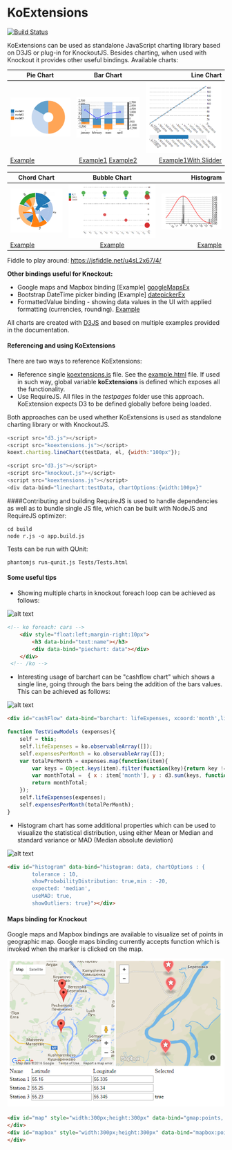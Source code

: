 KoExtensions
============
[![Build Status](https://travis-ci.org/hoonzis/KoExtensions.svg?branch=master)](https://travis-ci.org/hoonzis/KoExtensions)

KoExtensions can be used as standalone JavaScript charting library based on D3JS or plug-in for KnockoutJS. Besides charting, when used with Knockout it provides other useful bindings. Available charts:

[piechart]: https://raw.githubusercontent.com/hoonzis/KoExtensions/gh-pages/img/small/piechart.PNG
[cashflow]: https://raw.githubusercontent.com/hoonzis/KoExtensions/gh-pages/img/small/cashflow.PNG
[linechart]: https://raw.githubusercontent.com/hoonzis/KoExtensions/gh-pages/img/small/linechart.PNG
[chordchart]: https://raw.githubusercontent.com/hoonzis/KoExtensions/gh-pages/img/small/chordchart.PNG
[bubblechart]: https://raw.githubusercontent.com/hoonzis/KoExtensions/gh-pages/img/small/bubblechart.PNG
[histochart]: https://raw.githubusercontent.com/hoonzis/KoExtensions/gh-pages/img/small/histogram.PNG
[mapbinding]: https://raw.githubusercontent.com/hoonzis/KoExtensions/gh-pages/img/mapbinding.PNG
[linechartslidder]: https://raw.githubusercontent.com/hoonzis/KoExtensions/gh-pages/img/small/horizontalslidder.PNG

[piechartex]: https://github.com/hoonzis/KoExtensions/blob/master/testpages/piecharts.html
[cashFlowEx]: https://github.com/hoonzis/KoExtensions/blob/master/testpages/CashFlowExample.html
[lineSlidder]: https://github.com/hoonzis/KoExtensions/blob/master/testpages/LineChartSlidder.html
[chordEx]: https://github.com/hoonzis/KoExtensions/blob/master/testpages/ChordChart.html
[bubbleEx]: https://github.com/hoonzis/KoExtensions/blob/master/testpages/BubbleChart.html
[histoEx]: https://github.com/hoonzis/KoExtensions/blob/master/testpages/HistogramExample.html
[googleMapsEx]: https://github.com/hoonzis/KoExtensions/blob/master/testpages/MapTests.html
[datepickerEx]: https://github.com/hoonzis/KoExtensions/blob/master/testpages/DateBindingTests.html
[formattingEx]: https://github.com/hoonzis/KoExtensions/blob/master/testpages/UtilsTests.html
[linechartex]: https://github.com/hoonzis/KoExtensions/blob/master/testpages/linetests.html
[barchartex]: https://github.com/hoonzis/KoExtensions/blob/master/testpages/barcharttests.html


|         Pie Chart       | Bar Chart             | Line Chart             |
| ------------------------|:---------------------:| ----------------------:|
| ![alt text][piechart]   | ![alt text][cashflow] | ![alt text][linechartslidder] |
| [Example][piechartex]     | [Example1][barchartex] [Example2][cashFlowEx]  | [Example1][linechartex][With Slidder][lineSlidder]|

|         Chord Chart     | Bubble Chart        | Histogram             |
| ------------------------|:-------------------:| ---------------------:|
| ![alt text][chordchart]   | ![alt text][bubblechart] | ![alt text][histochart] |
| [Example][chordEx]    | [Example][bubbleEx] | [Example][histoEx] |

Fiddle to play around:
https://jsfiddle.net/u4sL2x67/4/

**Other bindings useful for Knockout:**

* Google maps and Mapbox binding [Example] [googleMapsEx]
* Bootstrap DateTime picker binding [Example] [datepickerEx]
* FormattedValue binding - showing data values in the UI with applied formatting (currencies, rounding). [Example][formattingEx]

All charts are created with [D3JS](http://d3js.org/) and based on multiple examples provided in the documentation.

#### Referencing and using KoExtensions
There are two ways to reference KoExtensions:
* Reference single [koextensions.js](https://github.com/hoonzis/KoExtensions/blob/master/src/KoExtensions.js) file. See the [example.html](https://github.com/hoonzis/KoExtensions/blob/master/src/example.html) file. If used in such way, global variable **koExtensions** is defined which exposes all the functionality.
* Use RequireJS. All files in the *testpages* folder use this approach. KoExtension expects D3 to be defined globally before being loaded.

Both approaches can be used whether KoExtensions is used as standalone charting library or with KnockoutJS.

```javascript
<script src="d3.js"></script>
<script src="koextensions.js"></script>
koext.charting.lineChart(testData, el, {width:"100px"});
```

```javascript
<script src="d3.js"></script>
<script src="knockout.js"></script>
<script src="koextensions.js"></script>
<div data-bind="linechart:testData, chartOptions:{width:100px}"
```

####Contributing and building
RequireJS is used to handle dependencies as well as to bundle single JS file, which can be built with NodeJS and RequireJS optimizer:

```
cd build
node r.js -o app.build.js
```

Tests can be run with QUnit:

```
phantomjs run-qunit.js Tests/Tests.html
```

#### Some useful tips ####
- Showing multiple charts in knockout foreach loop can be achieved as follows:

[foreachpiechart]: https://raw.githubusercontent.com/hoonzis/KoExtensions/gh-pages/img/multiple_pie.PNG
![alt text][foreachpiechart]

```html
<!-- ko foreach: cars -->
 	<div style="float:left;margin-right:10px">
	 	<h3 data-bind="text:name"></h3>
		<div data-bind="piechart: data"></div>
 	</div>
 <!-- /ko -->
```

- Interesting usage of barchart can be "cashflow chart" which shows a single line, going through the bars being the addition of the bars values. This can be achieved as follows:

[cashflowchart]: https://raw.githubusercontent.com/hoonzis/KoExtensions/gh-pages/img/cashflowchart.png
![alt text][cashflowchart]

```html
<div id="cashFlow" data-bind="barchart: lifeExpenses, xcoord:'month',line:expensesPerMonth,chartOptions:{legend:true, width:800,height:300,style:'stack',sameScaleLinesAndBars:true}">
```
```javascript
function TestViewModels (expenses){
	self = this;
	self.lifeExpenses = ko.observableArray([]);
	self.expensesPerMonth = ko.observableArray([]);
	var totalPerMonth = expenses.map(function(item){
		var keys = Object.keys(item).filter(function(key){return key != 'month';});
		var monthTotal =  {	x : item['month'], y : d3.sum(keys, function(key) { return item[key];}) };
		return monthTotal;
	});
	self.lifeExpenses(expenses);
	self.expensesPerMonth(totalPerMonth);
}
```
- Histogram chart has some additional properties which can be used to visualize the statistical distribution, using either Mean or Median and standard variance or MAD (Median absolute deviation)

[histogram]: https://raw.githubusercontent.com/hoonzis/KoExtensions/gh-pages/img/histogram.PNG
![alt text][histogram]

```html
<div id="histogram" data-bind="histogram: data, chartOptions : {
        tolerance : 10,
        showProbabilityDistribution: true,min : -20,
        expected: 'median',
        useMAD: true,
        showOutliers: true}"></div>
```

#### Maps binding for Knockout
Google maps and Mapbox bindings are available to visualize set of points in geographic map.
Google maps binding currently accepts function which is invoked when the marker is clicked on the map.

![maps binding][mapbinding]

```html
<div id="map" style="width:300px;height:300px" data-bind="gmap:points, markerSelected:pointSelected">
</div>
<div id="mapbox" style="width:300px;height:300px" data-bind="mapbox:points">
</div>
```
